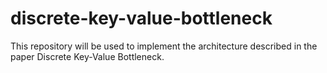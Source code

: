 # discrete-key-value-bottleneck
This repository will be used to implement the architecture described in the paper Discrete Key-Value Bottleneck.
